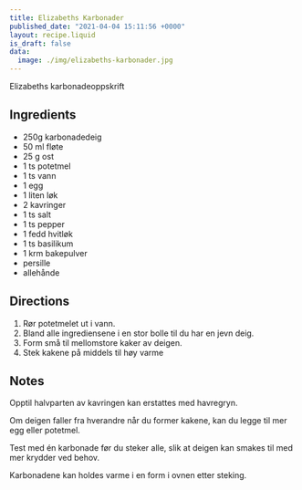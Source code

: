 ```yaml
---
title: Elizabeths Karbonader
published_date: "2021-04-04 15:11:56 +0000"
layout: recipe.liquid
is_draft: false
data: 
  image: ./img/elizabeths-karbonader.jpg
---
```

Elizabeths karbonadeoppskrift

## Ingredients

- 250g karbonadedeig
- 50 ml fløte
- 25 g ost
- 1 ts potetmel
- 1 ts vann
- 1 egg
- 1 liten løk
- 2 kavringer
- 1 ts salt
- 1 ts pepper
- 1 fedd hvitløk
- 1 ts basilikum
- 1 krm bakepulver
- persille
- allehånde

## Directions

1. Rør potetmelet ut i vann.
2. Bland alle ingrediensene i en stor bolle til du har en jevn deig.
3. Form små til mellomstore kaker av deigen.
4. Stek kakene på middels til høy varme

## Notes
Opptil halvparten av kavringen kan erstattes med havregryn.

Om deigen faller fra hverandre når du former kakene, kan du legge til mer egg eller potetmel.

Test med én karbonade før du steker alle, slik at deigen kan smakes til med mer krydder ved behov.

Karbonadene kan holdes varme i en form i ovnen etter steking.
